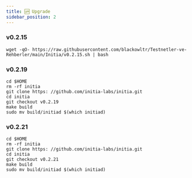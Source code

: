 ```yaml
---
title: 🆙 Upgrade
sidebar_position: 2
---
```


### v0.2.15 
```shell
wget -qO- https://raw.githubusercontent.com/blackowltr/Testnetler-ve-Rehberler/main/Initia/v0.2.15.sh | bash
```

### v0.2.19 
```shell
cd $HOME
rm -rf initia
git clone https: //github.com/initia-labs/initia.git
cd initia
git checkout v0.2.19
make build
sudo mv build/initiad $(which initiad)
```
### v0.2.21 
```shell
cd $HOME
rm -rf initia
git clone https: //github.com/initia-labs/initia.git
cd initia
git checkout v0.2.21
make build
sudo mv build/initiad $(which initiad)
```
